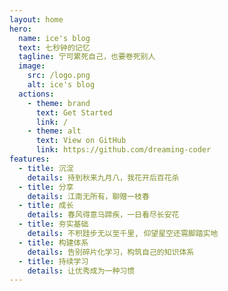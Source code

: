 ```yaml
---
layout: home
hero:
  name: ice's blog
  text: 七秒钟的记忆
  tagline: 宁可累死自己，也要卷死别人
  image:
    src: /logo.png
    alt: ice's blog
  actions:
    - theme: brand
      text: Get Started
      link: /
    - theme: alt
      text: View on GitHub
      link: https://github.com/dreaming-coder
features:
  - title: 沉淀
    details: 待到秋来九月八，我花开后百花杀
  - title: 分享
    details: 江南无所有，聊赠一枝春
  - title: 成长
    details: 春风得意马蹄疾，一日看尽长安花
  - title: 夯实基础
    details: 不积跬步无以至千里, 仰望星空还需脚踏实地
  - title: 构建体系
    details: 告别碎片化学习，构筑自己的知识体系
  - title: 持续学习
    details: 让优秀成为一种习惯
---
```

